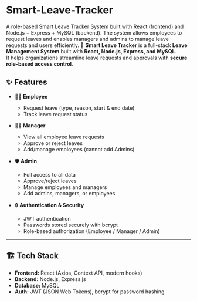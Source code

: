 # Smart-Leave-Tracker
A role-based Smart Leave Tracker System built with React (frontend) and Node.js + Express + MySQL (backend). The system allows employees to request leaves and enables managers and admins to manage leave requests and users efficiently.
🚀 **Smart Leave Tracker** is a full-stack **Leave Management System** built with **React, Node.js, Express, and MySQL**.  
It helps organizations streamline leave requests and approvals with **secure role-based access control**.

## ✨ Features

- 👨‍💼 **Employee**
  - Request leave (type, reason, start & end date)
  - Track leave request status

- 👩‍💼 **Manager**
  - View all employee leave requests
  - Approve or reject leaves
  - Add/manage employees (cannot add Admins)

- 🛡️ **Admin**
  - Full access to all data
  - Approve/reject leaves
  - Manage employees and managers
  - Add admins, managers, or employees

- 🔒 **Authentication & Security**
  - JWT authentication
  - Passwords stored securely with bcrypt
  - Role-based authorization (Employee / Manager / Admin)

---

## 🏗️ Tech Stack

- **Frontend:** React (Axios, Context API, modern hooks)
- **Backend:** Node.js, Express.js
- **Database:** MySQL
- **Auth:** JWT (JSON Web Tokens), bcrypt for password hashing

